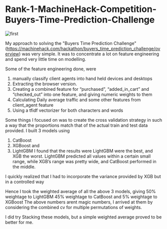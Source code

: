# Rank-1-MachineHack-Competition-Buyers-Time-Prediction-Challenge
<img src="https://user-images.githubusercontent.com/16356237/147424615-d7edfcbb-bf67-4210-aac2-9c9f86cb6c46.PNG" alt="first">

My approach to solving the "Buyers Time Prediction Challenge"(https://machinehack.com/hackathon/buyers_time_prediction_challenge/overview) was very simple. It was to concentrate a lot on feature engineering and spend very little time on modelling.

Some of the feature engineering done, were
1.	manually classify client agents into hand held devices and desktops
2.	Extracting the browser version.
3.	Creating a combined feature for “purchased”, “added_in_cart” and “checked_out” into one feature, and giving numeric weights to them
4.	Calculating Daily average traffic and some other features from client_agent feature
5.	Using a tfidf vectorizer for both characters and words

Some things I focused on was to create the cross validation strategy in such a way that the proportions match that of the actual train and test data provided.
I built 3 models using
1.	CatBoost
2.	XGBoost and
3.	LightGBM
I found that the results were LightGBM were the best, and XGB the worst.
LightGBM predicted all values within a certain small range, while XGB’s range was pretty wide, and CatBoost performed in the middle.

I quickly realized that I had to incorporate the variance provided by XGB but in a controlled way

Hence I took the weighted average of all the above 3 models, giving
	50% weightage to LightGBM
	45% weightage to CatBoost and
	5% weightage to XGBoost
The above numbers arent magic numbers, I arrived at them by considering the combined cv for multiple permutations of weights.

I did try Stacking these models, but a simple weighted average proved to be better for me.
